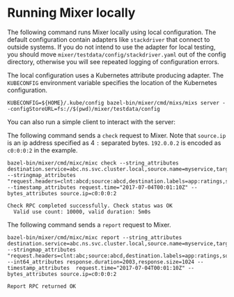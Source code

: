 # Running Mixer locally

The following command runs Mixer locally using local configuration.
The default configuration contain adapters like `stackdriver` that connect to outside systems. If you do not intend to use the  adapter for
local testing, you should move `mixer/testdata/config/stackdriver.yaml` out of the config directory, otherwise you will see repeated logging of
configuration errors.

The local configuration uses a Kubernetes attribute producing adapter. 
The `KUBECONFIG` environment variable specifies the location of the Kubernetes configuration.

```shell
KUBECONFIG=${HOME}/.kube/config bazel-bin/mixer/cmd/mixs/mixs server --configStoreURL=fs://$(pwd)/mixer/testdata/config
```

You can also run a simple client to interact with the server:

The following command sends a `check` request to Mixer.
Note that `source.ip` is an ip address specified as 4 `:` separated bytes. 
`192.0.0.2` is encoded as `c0:0:0:2` in the example.

```shell
bazel-bin/mixer/cmd/mixc/mixc check --string_attributes destination.service=abc.ns.svc.cluster.local,source.name=myservice,target.port=8080 --stringmap_attributes "request.headers=clnt:abcd;source:abcd,destination.labels=app:ratings,source.labels=version:v2"   --timestamp_attributes request.time="2017-07-04T00:01:10Z" --bytes_attributes source.ip=c0:0:0:2

Check RPC completed successfully. Check status was OK
  Valid use count: 10000, valid duration: 5m0s
```

The following command sends a `report` request to Mixer.
```shell
bazel-bin/mixer/cmd/mixc/mixc report --string_attributes destination.service=abc.ns.svc.cluster.local,source.name=myservice,target.port=8080 --stringmap_attributes "request.headers=clnt:abc;source:abcd,destination.labels=app:ratings,source.labels=version:v2"  --int64_attributes response.duration=2003,response.size=1024 --timestamp_attributes  request.time="2017-07-04T00:01:10Z" --bytes_attributes source.ip=c0:0:0:2

Report RPC returned OK
```
